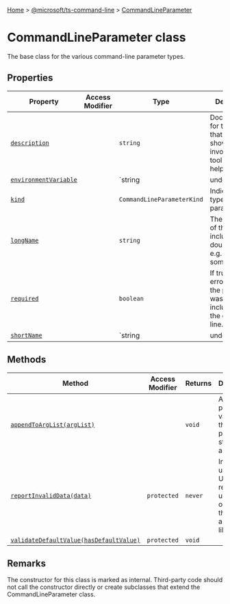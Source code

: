 [Home](./index) &gt; [@microsoft/ts-command-line](./ts-command-line.md) &gt; [CommandLineParameter](./ts-command-line.commandlineparameter.md)

# CommandLineParameter class

The base class for the various command-line parameter types.

## Properties

|  Property | Access Modifier | Type | Description |
|  --- | --- | --- | --- |
|  [`description`](./ts-command-line.commandlineparameter.description.md) |  | `string` | Documentation for the flag, that will be shown when invoking the tool with "--help" |
|  [`environmentVariable`](./ts-command-line.commandlineparameter.environmentvariable.md) |  | `string | undefined` | The name of an environment variable that the parameter value will be read from, if it was omitted from the command-line. An error will be reported if the environment value cannot be parsed. |
|  [`kind`](./ts-command-line.commandlineparameter.kind.md) |  | `CommandLineParameterKind` | Indicates the type of parameter. |
|  [`longName`](./ts-command-line.commandlineparameter.longname.md) |  | `string` | The long name of the flag including double dashes, e.g. "--do-something" |
|  [`required`](./ts-command-line.commandlineparameter.required.md) |  | `boolean` | If true, then an error occurs if the parameter was not included on the command-line. |
|  [`shortName`](./ts-command-line.commandlineparameter.shortname.md) |  | `string | undefined` | An optional short name for the flag including the dash, e.g. "-d" |

## Methods

|  Method | Access Modifier | Returns | Description |
|  --- | --- | --- | --- |
|  [`appendToArgList(argList)`](./ts-command-line.commandlineparameter.appendtoarglist.md) |  | `void` | Append the parsed values to the provided string array. |
|  [`reportInvalidData(data)`](./ts-command-line.commandlineparameter.reportinvaliddata.md) | `protected` | `never` | Internal usage only. Used to report unexpected output from the argparse library. |
|  [`validateDefaultValue(hasDefaultValue)`](./ts-command-line.commandlineparameter.validatedefaultvalue.md) | `protected` | `void` |  |

## Remarks

The constructor for this class is marked as internal. Third-party code should not call the constructor directly or create subclasses that extend the CommandLineParameter class.

